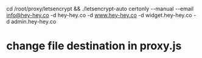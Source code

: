 cd /root/proxy/letsencrypt && ./letsencrypt-auto certonly --manual --email info@hey-hey.co -d hey-hey.co -d www.hey-hey.co -d widget.hey-hey.co -d admin.hey-hey.co

# change file destination in proxy.js